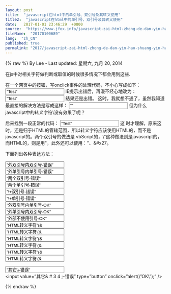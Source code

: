 ```yaml
---
layout: post
title:  "javascript在html中的单引号、双引号及其转义使用"
title2:  "javascript在html中的单引号、双引号及其转义使用"
date:   2017-01-01 23:46:29  +0800
source:  "https://www.jfox.info/javascript-zai-html-zhong-de-dan-yin-hao-shuang-yin-hao-ji-qi-zhuan-yi-shi-yong.html"
fileName:  "20170100689"
lang:  "zh_CN"
published: true
permalink: "2017/javascript-zai-html-zhong-de-dan-yin-hao-shuang-yin-hao-ji-qi-zhuan-yi-shi-yong.html"
---
```

{% raw %}
By Lee - Last updated: 星期六, 九月 20, 2014

在js中对相关字符做判断或取值的时候很多情况下都会用到这些.

在一个网页中的按钮，写onclick事件的处理代码，不小心写成如下：
<input value=”Test” type=”button” onclick=”alert(“”OK””);” />
IE提示出错后，再漫不经心地改为：
<input value=”Test” type=”button” onclick=”alert(\”OK\”);” />
结果还是出错。
这时，我就想不通了，虽然我知道最直接的解决方法是写成这样：
<input value=”” type=”button” onclick=”alert(‘OK’);” />
但为什么javascript中的转义字符\没有效果了呢？

后来找到一段正常的代码：
<input value=”Test” type=”button” onclick=”alert(&quot;OK&quot;);” />
这 时才理解，原来这时，还是归于HTML的管辖范围，所以转义字符应该使用HTML的，而不是javascript的。两个双引号的做法是 vbScript的，\”这种做法则是javascript的，而HTML的，则是用&quot;，此外还可以使用：”、&#x27。

下面列出各种表达方法：
<html>
<body>
<input value=”外双引号内双引号-错误” type=”button” onclick=”alert(“OK”);” /><br />
<input value=”外单引号内单引号-错误” type=”button” onclick=’alert(‘OK’);’ /><br />
<input value=”两个双引号-错误” type=”button” onclick=”alert(“”OK””);” /><br />
<input value=”两个单引号-错误” type=”button” onclick=”alert(”OK”);” /><br />
<input value=”\+双引号-错误” type=”button” onclick=”alert(\”OK\”);” /><br />
<input value=”\+单引号-错误” type=”button” onclick=”alert(\’OK\’);” /><br />
<input value=”外双引号内单引号-OK” type=”button” onclick=”alert(‘OK’);” /><br />
<input value=”外单引号内双引号-OK” type=”button” onclick=’alert(“OK”);’ /><br />
<input value=”外部不使用引号-OK” type=”button” onclick=alert(‘OK’);alert(“OK”); /><br />
<input value=”HTML转义字符”(& # 3 4 ;)-OK” type=”button” onclick=”alert(“OK”);” /><br />
<input value=”HTML转义字符'(& # 3 9 ;)-OK” type=”button” onclick=”alert(‘OK’);” /><br />
<input value=”HTML转义字符”(& # x 2 2 ;)-OK” type=”button” onclick=”alert(‘OK’);” /><br />
<input value=”HTML转义字符'(& # x 2 7 ;)-OK” type=”button” onclick=”alert(‘OK’);” /><br />
<input value=”HTML转义字符&quot;(& q u o t ;)-OK” type=”button” onclick=”alert(&quot;OK&quot;);” /><br />
<input value=”HTML转义字符&apos;(& a p o s ;)-IE错误” type=”button” onclick=”alert(&apos;OK&apos;);” /><br />

<input value=”其它\\-错误” type=”button” onclick=”alert(\\”OK\\”);” /><br />
<input value=”其它\& # 3 4 ;-错误” type=”button” onclick=”alert(\”OK\”);” /><br />
</body>
</html>
{% endraw %}
